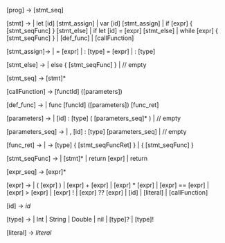 [prog] → [stmt_seq]

[stmt] →
   | let [id] [stmt_assign]
   | var [id] [stmt_assign]
   | if [expr] { [stmt_seqFunc] } [stmt_else]
   | if let [id] = [expr] [stmt_else]
   | while [expr] { [stmt_seqFunc] }
   | [def_func]
   | [callFunction]

[stmt_assign]-> 
   | = [expr]
   | : [type] = [expr]
   | : [type]
   
[stmt_else] →
   | else { [stmt_seqFunc] }
   | // empty

[stmt_seq] → [stmt]*

[callFunction] → [functId] ([parameters])

[def_func] →
   | func [funcId] ([parameters]) [func_ret]
   

[parameters] →
   | [id] : [type] ( [parameters_seq]* )
   | // empty

[parameters_seq] →
   | , [id] : [type] [parameters_seq]
   | // empty

[func_ret] →
   | -> [type] { [stmt_seqFuncRet] }
   | { [stmt_seqFunc] }

[stmt_seqFunc] → 
   | [stmt]*
   | return [expr]
   | return

[expr_seq] → [expr]*

[expr] →
   | ( [expr] )
   | [expr] + [expr]
   | [expr] * [expr]
   | [expr] == [expr]
   | [expr] > [expr]
   | [expr] !
   | [expr] ?? [expr]
   | [id]
   | [literal]
   | [callFunction]

[id] → *id*

[type] →
   | Int
   | String
   | Double
   | nil
   | [type]?
   | [type]!

[literal] → *literal*